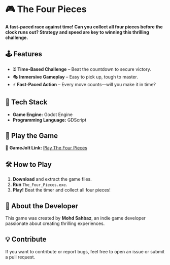 # 🎮 The Four Pieces

**A fast-paced race against time! Can you collect all four pieces before the clock runs out? Strategy and speed are key to winning this thrilling challenge.**

## 🕹️ Features
- ⏳ **Time-Based Challenge** – Beat the countdown to secure victory.
- 🎭 **Immersive Gameplay** – Easy to pick up, tough to master.
- ⚡ **Fast-Paced Action** – Every move counts—will you make it in time?

## 🔧 Tech Stack
- **Game Engine:** Godot Engine
- **Programming Language:** GDScript

## 🚀 Play the Game
🔗 **GameJolt Link:** [Play The Four Pieces](https://gamejolt.com/games/the_four_pieces_I/989741)

## 🛠️ How to Play
1. **Download** and extract the game files.
2. **Run** `The_Four_Pieces.exe`.
3. **Play!** Beat the timer and collect all four pieces!

## 📌 About the Developer
This game was created by **Mohd Sahbaz**, an indie game developer passionate about creating thrilling experiences.  

## 💡 Contribute
If you want to contribute or report bugs, feel free to open an issue or submit a pull request.

